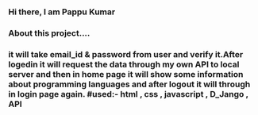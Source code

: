 ### Hi there, I am Pappu Kumar

### About this project....
### it will take email_id &amp; password from user and verify it.After logedin it will request the data through my own API to local server and then in home page it will show some information about programming languages and after logout it will through in login page again.  #used:- html , css , javascript , D_Jango , API
